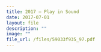 ```yaml
---
title: 2017 – Play in Sound
date: 2017-07-01
layout: file
description: ""
image: ""
file_url: /files/59033f935_97.pdf
---
```

